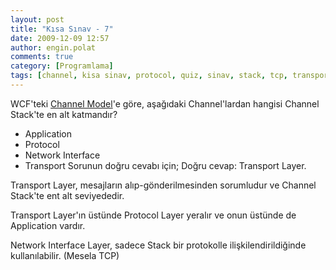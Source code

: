 ```yaml
---
layout: post
title: "Kısa Sınav - 7"
date: 2009-12-09 12:57
author: engin.polat
comments: true
category: [Programlama]
tags: [channel, kisa sinav, protocol, quiz, sinav, stack, tcp, transport, wcf]
---
```

WCF'teki <a title="MSDN: WCF Channel Model" href="http://msdn.microsoft.com/en-us/library/ms729840.aspx" target="_blank">Channel Model</a>'e göre, aşağıdaki Channel'lardan hangisi Channel Stack'te en alt katmandır?


*   Application
*   Protocol
*   Network Interface
*   Transport
Sorunun doğru cevabı için; <!--more-->Doğru cevap: Transport Layer.

Transport Layer, mesajların alıp-gönderilmesinden sorumludur ve Channel Stack'te ent alt seviyededir.

Transport Layer'ın üstünde Protocol Layer yeralır ve onun üstünde de Application vardır.

Network Interface Layer, sadece Stack bir protokolle ilişkilendirildiğinde kullanılabilir. (Mesela TCP)

